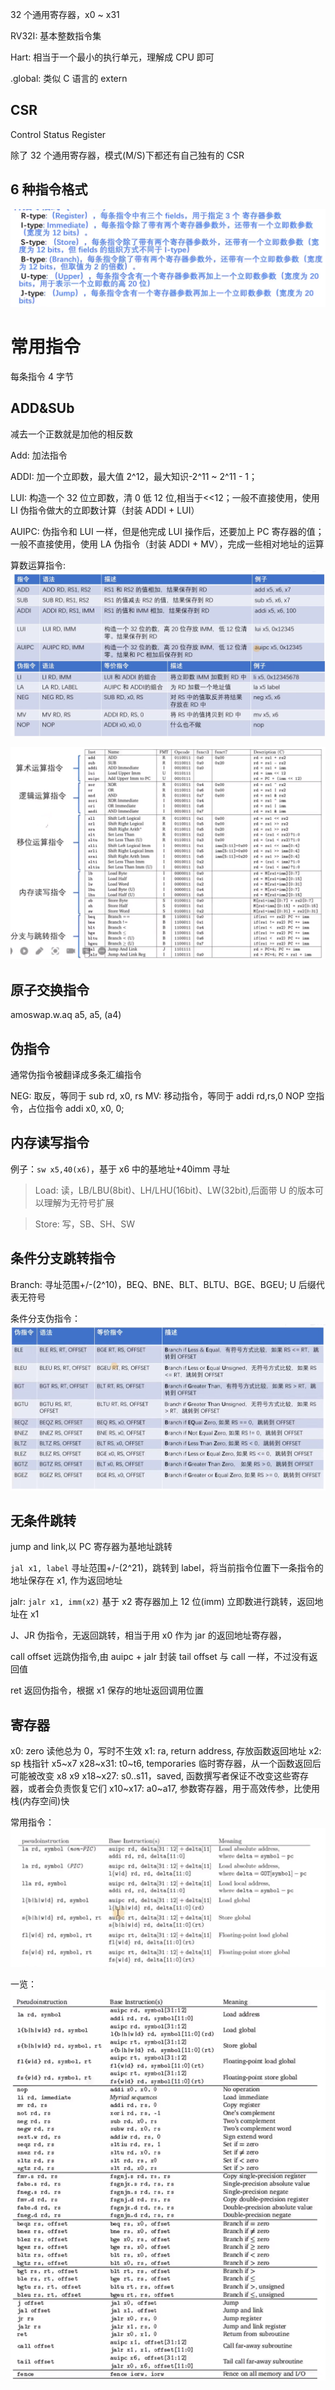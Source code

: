 32 个通用寄存器，x0 ~ x31

RV32I: 基本整数指令集

Hart: 相当于一个最小的执行单元，理解成 CPU 即可

.global: 类似 C 语言的 extern

## CSR

Control Status Register

除了 32 个通用寄存器，模式(M/S)下都还有自己独有的 CSR

## 6 种指令格式

![Alt text](1699844765138.jpg)

# 常用指令

每条指令 4 字节

## ADD&SUb

减去一个正数就是加他的相反数

Add: 加法指令

ADDI: 加一个立即数，最大值 2^12，最大知识-2^11 ~ 2^11 - 1；

LUI: 构造一个 32 位立即数，清 0 低 12 位,相当于<<12；一般不直接使用，使用
LI 伪指令做大的立即数计算（封装 ADDI + LUI）

AUIPC: 伪指令和 LUI 一样，但是他完成 LUI 操作后，还要加上 PC 寄存器的值；一般不直接使用，使用 LA 伪指令（封装 ADDI + MV），完成一些相对地址的运算

算数运算指令:
![Alt text](image-3.png)

![Alt text](image.png)

## 原子交换指令

amoswap.w.aq a5, a5, (a4)

## 伪指令

通常伪指令被翻译成多条汇编指令

NEG: 取反，等同于 sub rd, x0, rs
MV: 移动指令，等同于 addi rd,rs,0
NOP 空指令，占位指令 addi x0, x0, 0;

## 内存读写指令

例子：`sw x5,40(x6)`，基于 x6 中的基地址+40imm 寻址

> Load: 读，LB/LBU(8bit)、LH/LHU(16bit)、LW(32bit),后面带 U 的版本可以理解为无符号扩展

> Store: 写，SB、SH、SW

## 条件分支跳转指令

Branch: 寻址范围+/-(2^10)，BEQ、BNE、BLT、BLTU、BGE、BGEU; U 后缀代表无符号

条件分支伪指令：
![Alt text](image-4.png)

## 无条件跳转

jump and link,以 PC 寄存器为基地址跳转

`jal x1, label` 寻址范围+/-(2^21)，跳转到 label，将当前指令位置下一条指令的地址保存在 x1, 作为返回地址

jalr: `jalr x1, imm(x2)` 基于 x2 寄存器加上 12 位(imm) 立即数进行跳转，返回地址在 x1

J、JR 伪指令，无返回跳转，相当于用 x0 作为 jar 的返回地址寄存器，

call offset 远跳伪指令,由 auipc + jalr 封装
tail offset 与 call 一样，不过没有返回值

ret 返回伪指令，根据 x1 保存的地址返回调用位置

## 寄存器

x0: zero 读他总为 0，写时不生效
x1: ra, return address, 存放函数返回地址
x2: sp 栈指针
x5~x7 x28~x31: t0~t6, temporaries 临时寄存器，从一个函数返回后可能被改变
x8 x9 x18~x27: s0..s11，saved, 函数撰写者保证不改变这些寄存器，或者会负责恢复它们
x10~x17: a0~a17, 参数寄存器，用于高效传参，比使用栈(内存空间)快

常用指令：
![Alt text](image-2.png)

一览：
![Alt text](image-1.png)
